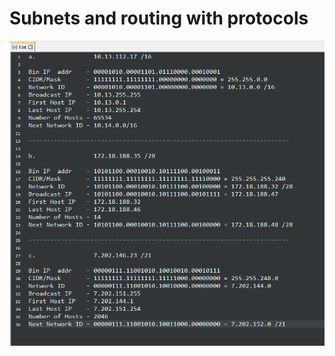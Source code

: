 # **Subnets and routing with protocols**
![Image](https://github.com/jazZcarabazZ/elearn_subnets-and-routings-with-protocols/raw/master/1.png)
